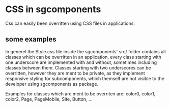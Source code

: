 # CSS in sgcomponents

Css can easily been overritten using CSS files in applications.

## some examples

In generel the Style.css file inside the sgcomponents' src/ folder contains all classes which can be overritten in an application, every class starting with one underscore are implemented with and without, sometimes including classes between them. Classes starting with two underscores can be overritten, however they are ment to be private, as they implement responsive styling for subcomponents, which themself are not visible to the developer using sgcomponents as package.

Examples for classes which are ment to be overriten are:
color0, color1, color2, Page, PageMobile, Site, Button, ...